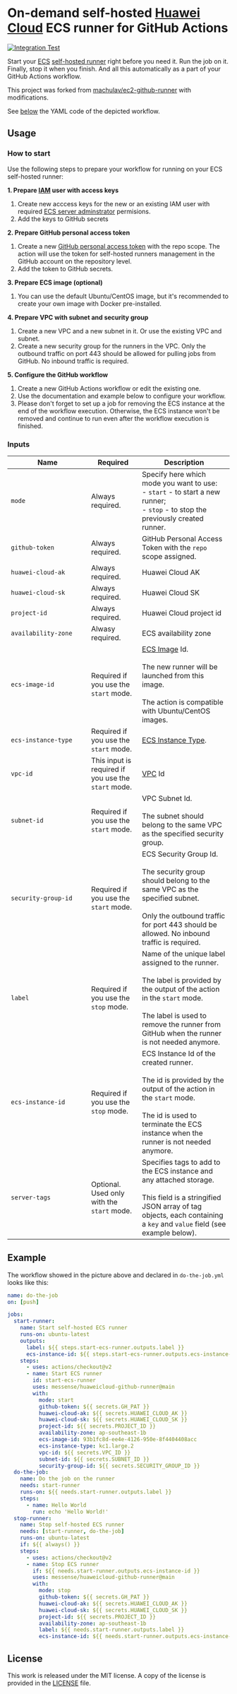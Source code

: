 # On-demand self-hosted [Huawei Cloud](https://www.huaweicloud.com/) ECS runner for GitHub Actions

[![Integration Test](https://github.com/messense/huaweicloud-github-runner/actions/workflows/test.yml/badge.svg)](https://github.com/messense/huaweicloud-github-runner/actions/workflows/test.yml)

Start your [ECS](https://www.huaweicloud.com/product/ecs.html) [self-hosted runner](https://docs.github.com/en/free-pro-team@latest/actions/hosting-your-own-runners) right before you need it.
Run the job on it.
Finally, stop it when you finish.
And all this automatically as a part of your GitHub Actions workflow.

This project was forked from [machulav/ec2-github-runner](https://github.com/machulav/ec2-github-runner) with modifications.

See [below](#example) the YAML code of the depicted workflow. 

## Usage

### How to start

Use the following steps to prepare your workflow for running on your ECS self-hosted runner:

**1. Prepare [IAM](https://console.huaweicloud.com/iam) user with access keys**

1. Create new acccess keys for the new or an existing IAM user with required [ECS server adminstrator](https://support.huaweicloud.com/productdesc-ecs/ecs_01_0059.html#section5) permisions.
2. Add the keys to GitHub secrets

**2. Prepare GitHub personal access token**

1. Create a new [GitHub personal access token](https://github.com/settings/tokens) with the repo scope. The action will use the token for self-hosted runners management in the GitHub account on the repository level.
2. Add the token to GitHub secrets.

**3. Prepare ECS image (optional)**

1. You can use the default Ubuntu/CentOS image, but it's recommended to create your own image with Docker pre-installed.

**4. Prepare VPC with subnet and security group**

1. Create a new VPC and a new subnet in it. Or use the existing VPC and subnet.
2. Create a new security group for the runners in the VPC.
   Only the outbound traffic on port 443 should be allowed for pulling jobs from GitHub.
   No inbound traffic is required.

**5. Configure the GitHub workflow**

1. Create a new GitHub Actions workflow or edit the existing one.
2. Use the documentation and example below to configure your workflow.
3. Please don't forget to set up a job for removing the ECS instance at the end of the workflow execution.
   Otherwise, the ECS instance won't be removed and continue to run even after the workflow execution is finished.

### Inputs

| &nbsp;&nbsp;&nbsp;&nbsp;&nbsp;&nbsp;&nbsp;&nbsp;&nbsp;&nbsp;&nbsp;&nbsp;&nbsp;&nbsp;Name&nbsp;&nbsp;&nbsp;&nbsp;&nbsp;&nbsp;&nbsp;&nbsp;&nbsp;&nbsp;&nbsp;&nbsp;&nbsp;&nbsp; | Required                                            | Description                                                                                                                                                                                                                         |
| ---------------------------------------------------------------------------------------------------------------------------------------------------------------------------- | --------------------------------------------------- | ----------------------------------------------------------------------------------------------------------------------------------------------------------------------------------------------------------------------------------- |
| `mode`                                                                                                                                                                       | Always required.                                    | Specify here which mode you want to use: <br> - `start` - to start a new runner; <br> - `stop` - to stop the previously created runner.                                                                                             |
| `github-token`                                                                                                                                                               | Always required.                                    | GitHub Personal Access Token with the `repo` scope assigned.                                                                                                                                                                        |
| `huawei-cloud-ak`                                                                                                                                                            | Always required.                                    | Huawei Cloud AK                                                                                                                                                                                                                     |
| `huawei-cloud-sk`                                                                                                                                                            | Always required.                                    | Huawei Cloud SK                                                                                                                                                                                                                     |
| `project-id`                                                                                                                                                                 | Always required.                                    | Huawei Cloud project id                                                                                                                                                                                                             |
| `availability-zone`                                                                                                                                                          | Alwasy required.                                    | ECS availability zone                                                                                                                                                                                                               |
| `ecs-image-id`                                                                                                                                                               | Required if you use the `start` mode.               | [ECS Image](https://www.huaweicloud.com/product/ims.html) Id. <br><br> The new runner will be launched from this image. <br><br> The action is compatible with Ubuntu/CentOS images.                                                |
| `ecs-instance-type`                                                                                                                                                          | Required if you use the `start` mode.               | [ECS Instance Type](https://www.huaweicloud.com/product/ecs/instance-types.html).                                                                                                                                                   |
| `vpc-id`                                                                                                                                                                     | This input is required if you use the `start` mode. | [VPC](https://www.huaweicloud.com/product/vpc.html) Id                                                                                                                                                                              |
| `subnet-id`                                                                                                                                                                  | Required if you use the `start` mode.               | VPC Subnet Id. <br><br> The subnet should belong to the same VPC as the specified security group.                                                                                                                                   |
| `security-group-id`                                                                                                                                                          | Required if you use the `start` mode.               | ECS Security Group Id. <br><br> The security group should belong to the same VPC as the specified subnet. <br><br> Only the outbound traffic for port 443 should be allowed. No inbound traffic is required.                        |
| `label`                                                                                                                                                                      | Required if you use the `stop` mode.                | Name of the unique label assigned to the runner. <br><br> The label is provided by the output of the action in the `start` mode. <br><br> The label is used to remove the runner from GitHub when the runner is not needed anymore. |
| `ecs-instance-id`                                                                                                                                                            | Required if you use the `stop` mode.                | ECS Instance Id of the created runner. <br><br> The id is provided by the output of the action in the `start` mode. <br><br> The id is used to terminate the ECS instance when the runner is not needed anymore.                    |
| `server-tags`                                                                                                                                                                | Optional. Used only with the `start` mode.          | Specifies tags to add to the ECS instance and any attached storage. <br><br> This field is a stringified JSON array of tag objects, each containing a `key` and `value` field (see example below).                                  |

## Example

The workflow showed in the picture above and declared in `do-the-job.yml` looks like this:

```yaml
name: do-the-job
on: [push]

jobs:
  start-runner:
    name: Start self-hosted ECS runner
    runs-on: ubuntu-latest
    outputs:
      label: ${{ steps.start-ecs-runner.outputs.label }}
      ecs-instance-id: ${{ steps.start-ecs-runner.outputs.ecs-instance-id }}
    steps:
      - uses: actions/checkout@v2
      - name: Start ECS runner
        id: start-ecs-runner
        uses: messense/huaweicloud-github-runner@main
        with:
          mode: start
          github-token: ${{ secrets.GH_PAT }}
          huawei-cloud-ak: ${{ secrets.HUAWEI_CLOUD_AK }}
          huawei-cloud-sk: ${{ secrets.HUAWEI_CLOUD_SK }}
          project-id: ${{ secrets.PROJECT_ID }}
          availability-zone: ap-southeast-1b
          ecs-image-id: 93b1fc8d-ee4e-4126-950e-8f4404408acc
          ecs-instance-type: kc1.large.2
          vpc-id: ${{ secrets.VPC_ID }}
          subnet-id: ${{ secrets.SUBNET_ID }}
          security-group-id: ${{ secrets.SECURITY_GROUP_ID }}
  do-the-job:
    name: Do the job on the runner
    needs: start-runner
    runs-on: ${{ needs.start-runner.outputs.label }}
    steps:
      - name: Hello World
        run: echo 'Hello World!'
  stop-runner:
    name: Stop self-hosted ECS runner
    needs: [start-runner, do-the-job]
    runs-on: ubuntu-latest
    if: ${{ always() }}
    steps:
      - uses: actions/checkout@v2
      - name: Stop ECS runner
        if: ${{ needs.start-runner.outputs.ecs-instance-id }}
        uses: messense/huaweicloud-github-runner@main
        with:
          mode: stop
          github-token: ${{ secrets.GH_PAT }}
          huawei-cloud-ak: ${{ secrets.HUAWEI_CLOUD_AK }}
          huawei-cloud-sk: ${{ secrets.HUAWEI_CLOUD_SK }}
          project-id: ${{ secrets.PROJECT_ID }}
          availability-zone: ap-southeast-1b
          label: ${{ needs.start-runner.outputs.label }}
          ecs-instance-id: ${{ needs.start-runner.outputs.ecs-instance-id }}
```

## License

This work is released under the MIT license. A copy of the license is provided in the [LICENSE](./LICENSE) file.
